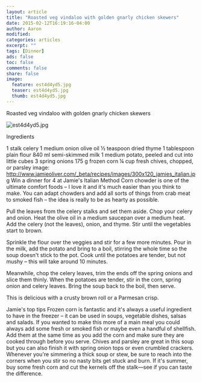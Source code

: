 ```yaml
---
layout: article
title: "Roasted veg vindaloo with golden gnarly chicken skewers"
date: 2015-02-12T16:19:16-04:00
author: Aaron
modified:
categories: articles
excerpt: ""
tags: [Dinner]
ads: false
toc: false
comments: false
share: false
image:
  feature: est4d4yd5.jpg
  teaser: est4d4yd5.jpg
  thumb: est4d4yd5.jpg
---
```



Roasted veg vindaloo with golden gnarly chicken skewers

![est4d4yd5.jpg](est4d4yd5.jpg)

Ingredients

1 stalk celery
1 medium onion
olive oil
½ teaspoon dried thyme
1 tablespoon plain flour
840 ml semi-skimmed milk
1 medium potato, peeled and cut into little cubes
3 spring onions
175 g frozen corn
¼ cup fresh chives, chopped, or parsley
image: http://www.jamieoliver.com/_beta/recipes/images/300x120_jamies_italian.jpg
Win a dinner for 4 at Jamie's Italian
Method
Corn chowder is one of the ultimate comfort foods – I love it and it's much easier than you think to make. You can adapt chowders and add all sorts of things from crab meat to smoked fish – the idea is really to be as hearty as possible.

Pull the leaves from the celery stalks and set them aside. Chop your celery and onion. Heat the olive oil in a medium saucepan over a medium heat. Add the celery (not the leaves), onion, and thyme. Stir until the vegetables start to brown. 

Sprinkle the flour over the veggies and stir for a few more minutes. Pour in the milk, add the potato and bring to a boil, stirring the whole time so the soup doesn't stick to the pot. Cook until the potatoes are tender, but not mushy – this will take around 10 minutes. 

Meanwhile, chop the celery leaves, trim the ends off the spring onions and slice them thinly. When the potatoes are tender, stir in the corn, spring onion and celery leaves. Bring the soup back to the boil, then serve. 

This is delicious with a crusty brown roll or a Parmesan crisp.

Jamie's top tips
Frozen corn is fantastic and it's always a useful ingredient to have in the freezer – it can be used in soups, vegetable dishes, salsas and salads.
If you wanted to make this more of a main meal you could always add some fresh or smoked fish or maybe even a handful of shellfish. Add them at the same time as you add the corn and make sure they are cooked through before you serve.
Chives and parsley are great in this soup but you can also finish it with spring onion tops or even crumbled crackers. 
Whenever you're simmering a thick soup or stew, be sure to reach into the corners when you stir so no nasty bits get stuck and burn. 
If it's summer, buy some fresh corn and cut the kernels off the stalk—see if you can taste the difference.